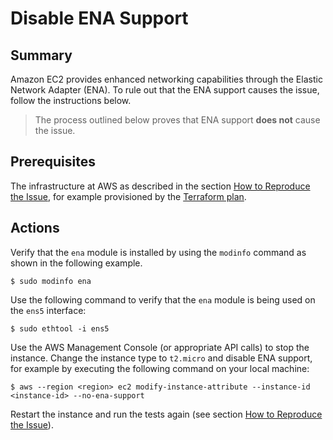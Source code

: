 # Disable ENA Support

## Summary

Amazon EC2 provides enhanced networking capabilities through the Elastic Network Adapter (ENA). To rule out that the ENA support causes the issue, follow the instructions below.

> The process outlined below proves that ENA support **does not** cause the issue.

## Prerequisites

The infrastructure at AWS as described in the section [How to Reproduce the Issue](how-to-reproduce-the-issue.md), for example provisioned by the [Terraform plan](terraform-plan.md).

## Actions

Verify that the `ena` module is installed by using the `modinfo` command as shown in the following example.

```console
$ sudo modinfo ena
```

Use the following command to verify that the `ena` module is being used on the `ens5` interface:

```console
$ sudo ethtool -i ens5
```

Use the AWS Management Console (or appropriate API calls) to stop the instance. Change the instance type to `t2.micro` and disable ENA support, for example by executing the following command on your local machine:

```console
$ aws --region <region> ec2 modify-instance-attribute --instance-id <instance-id> --no-ena-support
```

Restart the instance and run the tests again (see section [How to Reproduce the Issue](how-to-reproduce-the-issue.md)).
